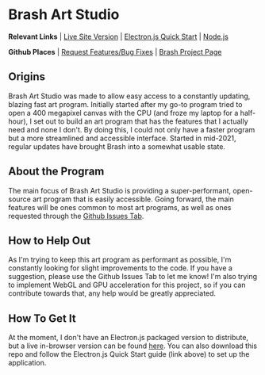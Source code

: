 <h1>Brash Art Studio</h1>

<p><strong>Relevant Links</strong> | <a href="https://brash.netlify.app" target="_blank">Live Site Version</a> | <a href="https://www.electronjs.org/docs/latest/tutorial/quick-start" target="_blank">Electron.js Quick Start</a> | <a href="https://nodejs.org/en/">Node.js</a></p>
<p><strong>Github Places</strong> | <a href="https://github.com/Gravity10/BrashArtStudio/issues" target="_blank">Request Features/Bug Fixes</a> | <a href="https://github.com/Gravity10/BrashArtStudio/projects/1" target="_blank">Brash Project Page</a></p>

<h2>Origins</h2>
<p>Brash Art Studio was made to allow easy access to a constantly updating, blazing fast art program. Initially started after my go-to program tried to open a 400 megapixel canvas with the CPU (and froze my laptop for a half-hour), I set out to build an art program that has the features that I actually need and none I don't. By doing this, I could not only have a faster program but a more streamlined and accessible interface. Started in mid-2021, regular updates have brought Brash into a somewhat usable state.</p>

<h2>About the Program</h2>
<p>The main focus of Brash Art Studio is providing a super-performant, open-source art program that is easily accessible. Going forward, the main features will be ones common to most art programs, as well as ones requested through the <a href="https://github.com/Gravity10/BrashArtStudio/issues">Github Issues Tab</a>.</p>

<h2>How to Help Out</h2>
<p>As I'm trying to keep this art program as performant as possible, I'm constantly looking for slight improvements to the code. If you have a suggestion, please use the Github Issues Tab to let me know! I'm also trying to implement WebGL and GPU acceleration for this project, so if you can contribute towards that, any help would be greatly appreciated.</p>

<h2>How To Get It</h2>
<p>At the moment, I don't have an Electron.js packaged version to distribute, but a live in-browser version can be found <a href="https://https://brash.netlify.app">here</a>. You can also download this repo and follow the Electron.js Quick Start guide (link above) to set up the application.</p>
